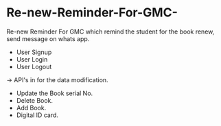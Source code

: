 # Re-new-Reminder-For-GMC-
Re-new Reminder For GMC  which remind the student for the book renew, send message on whats app.
* User Signup
* User Login
* User Logout

-> API's in for the data modification.

* Update the Book serial No.
* Delete Book.
* Add Book.
* Digital ID card.
  
